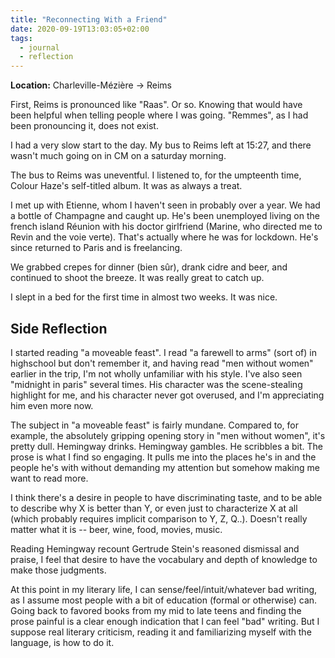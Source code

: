 ```yaml
---
title: "Reconnecting With a Friend"
date: 2020-09-19T13:03:05+02:00
tags:
  - journal
  - reflection
---
```


**Location:** Charleville-Mézière -> Reims

First, Reims is pronounced like "Raas". Or so. Knowing that would have been
helpful when telling people where I was going. "Remmes", as I had been
pronouncing it, does not exist.

I had a very slow start to the day. My bus to Reims left at 15:27, and there
wasn't much going on in CM on a saturday morning.

The bus to Reims was uneventful. I listened to, for the umpteenth time, Colour
Haze's self-titled album. It was as always a treat.

I met up with Etienne, whom I haven't seen in probably over a year. We had a
bottle of Champagne and caught up. He's been unemployed living on the french
island Réunion with his doctor girlfriend (Marine, who directed me to Revin and
the voie verte). That's actually where he was for lockdown. He's since returned
to Paris and is freelancing.

We grabbed crepes for dinner (bien sûr), drank cidre and beer, and continued to
shoot the breeze. It was really great to catch up.

I slept in a bed for the first time in almost two weeks. It was nice.

## Side Reflection

I started reading "a moveable feast". I read "a farewell to arms" (sort of) in
highschool but don't remember it, and having read "men without women" earlier
in the trip, I'm not wholly unfamiliar with his style. I've also seen "midnight
in paris" several times. His character was the scene-stealing highlight for me,
and his character never got overused, and I'm appreciating him even more now.

The subject in "a moveable feast" is fairly mundane. Compared to, for example,
the absolutely gripping opening story in "men without women", it's pretty dull.
Hemingway drinks. Hemingway gambles. He scribbles a bit. The prose is what I
find so engaging. It pulls me into the places he's in and the people he's with
without demanding my attention but somehow making me want to read more.

I think there's a desire in people to have discriminating taste, and to be able
to describe why X is better than Y, or even just to characterize X at all
(which probably requires implicit comparison to Y, Z, Q..). Doesn't really
matter what it is -- beer, wine, food, movies, music.

Reading Hemingway recount Gertrude Stein's reasoned dismissal and praise, I
feel that desire to have the vocabulary and depth of knowledge to make those
judgments.

At this point in my literary life, I can sense/feel/intuit/whatever bad
writing, as I assume most people with a bit of education (formal or otherwise)
can. Going back to favored books from my mid to late teens and finding the
prose painful is a clear enough indication that I can feel "bad" writing. But I
suppose real literary criticism, reading it and familiarizing myself with the
language, is how to do it.
